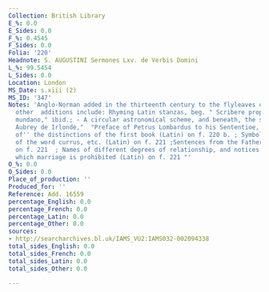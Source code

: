 ```yaml
---
Collection: British Library
E_%: 0.0
E_Sides: 0.0
F_%: 0.4545
F_Sides: 0.0
Folia: '220'
Headnote: S. AUGUSTINI Sermones Lxv. de Verbis Domini
L_%: 99.5454
L_Sides: 0.0
Location: London
MS_Date: s.xiii (2)
MS_ID: '347'
Notes: 'Anglo-Norman added in the thirteenth century to the flyleaves of a s.xii volume;
  other  additions include: Rhyming Latin stanzas, beg. " Scribere proposui de contemptu
  mundano," ibid.; - A circular astronomical scheme, and beneath, the signature "John
  Aubrey de Irlonde,"  "Preface of Petrus Lombardus to his Sententioe, and titles
  of'' the distinctions of the first book (Latin) on f. 220 b. ; Symbolic significations
  of the word currus, etc. (Latin) on f. 221 ;Sentences from the Fathers, (Latin)
  on f. 221  ; Names of different degrees of relationship, and notices of those within
  which marriage is prohibited (Latin) on f. 221 "'
O_%: 0.0
O_Sides: 0.0
Place_of_production: ''
Produced_for: ''
Reference: Add. 16559
percentage_English: 0.0
percentage_French: 0.0
percentage_Latin: 0.0
percentage_Other: 0.0
sources:
- http://searcharchives.bl.uk/IAMS_VU2:IAMS032-002094338
total_sides_English: 0.0
total_sides_French: 0.0
total_sides_Latin: 0.0
total_sides_Other: 0.0

---
```

